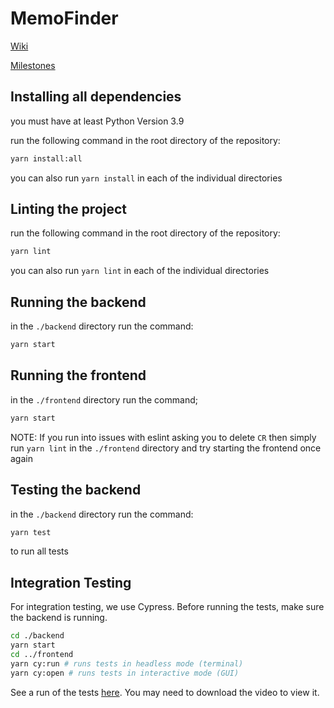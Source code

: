# MemoFinder

[Wiki](https://github.students.cs.ubc.ca/CPSC410-2022W-T1/Project2Group2/wiki)

[Milestones](https://github.students.cs.ubc.ca/CPSC410-2022W-T1/Project2Group2/wiki/Milestones)

## Installing all dependencies

you must have at least Python Version 3.9

run the following command in the root directory of the repository:

```bash
yarn install:all
```

you can also run `yarn install` in each of the individual directories

## Linting the project

run the following command in the root directory of the repository:

```bash
yarn lint
```

you can also run `yarn lint` in each of the individual directories

## Running the backend

in the `./backend` directory run the command:

```bash
yarn start
```

## Running the frontend

in the `./frontend` directory run the command;

```bash
yarn start
```

NOTE: If you run into issues with eslint asking you to delete `CR` then simply run `yarn lint` in the `./frontend`
directory and try starting the frontend once again

## Testing the backend

in the `./backend` directory run the command:

```bash
yarn test
```

to run all tests

## Integration Testing

For integration testing, we use Cypress. Before running the tests, make sure the backend is running.

```bash
cd ./backend
yarn start
cd ../frontend
yarn cy:run # runs tests in headless mode (terminal)
yarn cy:open # runs tests in interactive mode (GUI)
```

See a run of the tests [here](./frontend/cypress/videos/app.cy.tsx.mp4). You may need to download the video to view it.

